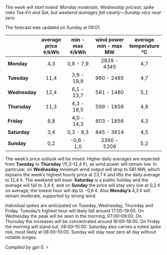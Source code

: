 *The week will start mixed: Monday moderate, Wednesday priciest; spike risks Tue–Fri and Sat, but weekend averages fall clearly—Sunday very near zero.*

The forecast was updated on Sunday at 09:01.

|  | average<br>price<br>¢/kWh | min - max<br>¢/kWh | wind power<br>min - max<br>MW | average<br>temperature<br>°C |
|:-------------|:----------------:|:----------------:|:-------------:|:-------------:|
| **Monday** | 4,3 | 0,8 - 7,9 | 2829 - 4345 | 4,7 |
| **Tuesday** | 11,4 | 3,9 - 19,9 | 960 - 2485 | 4,7 |
| **Wednesday** | 12,4 | 6,1 - 23,7 | 581 - 1480 | 5,1 |
| **Thursday** | 11,3 | 4,3 - 18,5 | 599 - 1856 | 4,8 |
| **Friday** | 8,8 | 4,0 - 14,3 | 803 - 1856 | 4,3 |
| **Saturday** | 3,4 | 0,3 - 8,3 | 845 - 3814 | 4,5 |
| **Sunday** | 0,2 | -0,6 - 1,0 | 3360 - 5209 | 5,2 |

The week’s price outlook will be mixed. Higher daily averages are expected from **Tuesday** to **Thursday** (11,3–12,4 ¢), as wind power will remain low. In particular, on **Wednesday** minimum wind output will drop to 581 MW, which explains the week’s highest hourly price at 23,7 ¢ and lifts the daily average to 12,4 ¢. The weekend will ease: **Saturday** is a public holiday and the average will fall to 3,4 ¢, and on **Sunday** the price will stay very low at 0,2 ¢ on average; the lowest hour will dip to −0,6 ¢. Also **Monday’s** 4,3 ¢ will remain moderate, supported by strong wind.

Individual spikes are anticipated on Tuesday, Wednesday, Thursday and Friday. Tuesday’s highest hour will likely fall around 17:00–19:00. On Wednesday the peak will be seen in the morning, 07:00–09:00. On Thursday the increases will be concentrated around 16:00–18:00. On Friday the morning will stand out, 08:00–10:00. Saturday also carries a noted spike risk, most likely at 08:00–10:00. Sunday will stay near zero all day without notable surges.

*Compiled by gpt-5.* ⚡️
